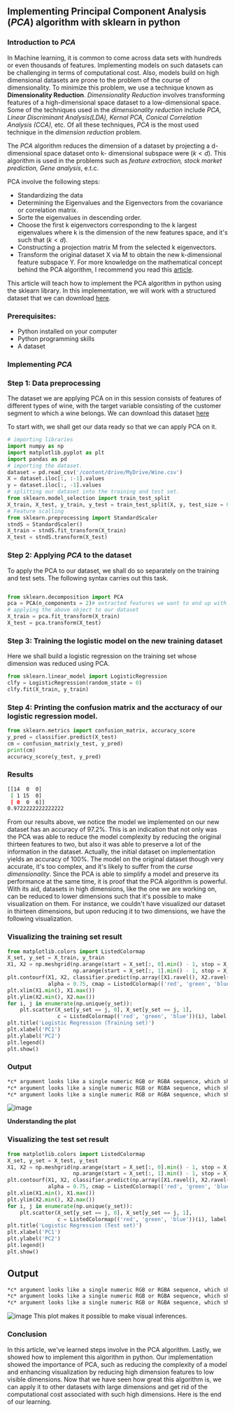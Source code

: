 ##  Implementing Principal Component Analysis (*PCA*) algorithm with sklearn in python
### Introduction to *PCA*
In Machine learning, it is common to come across data sets with hundreds or even thousands of features. Implementing models on such datasets can be challenging in terms of computational cost. Also, models build on high dimensional datasets are prone to the problem of the course of dimensionality. To minimize this problem, we use a technique known as **Dimensionality Reduction**.
*Dimensionality Reduction* involves transforming features of a high-dimensional space dataset to a low-dimensional space. Some of the techniques used in the *dimensionality reduction* include *PCA, Linear Discriminant Analysis(LDA), Kernal PCA, Conical Correlation Analysis (CCA),* etc. Of all these techniques, *PCA* is the most used technique in the *dimension reduction* problem.

The *PCA* algorithm reduces the dimension of a dataset by projecting a d-dimensional space dataset onto k- dimensional subspace were $(k<d)$. This algorithm is used in the problems such as *feature extraction, stock market prediction, Gene analysis*, e.t.c.

PCA involve the following steps:
- Standardizing the data
- Determining the Eigenvalues and the Eigenvectors from the covariance or correlation matrix.
- Sorte the eigenvalues in descending order.
-  Choose the first k eigenvectors corresponding to the k largest eigenvalues where k is the dimension of the new features space, and it's such that $(k<d)$.
-  Constructing a projection matrix M from the selected k eigenvectors.
-  Transform the original dataset X via M to obtain the new k-dimensional feature subspace Y. 
For more knowledge on the mathematical concept behind the PCA algorithm, I recommend you read this [article](https://www.section.io/engineering-education/image-compression-using-pca/).

This article will teach how to implement the PCA algorithm in python using the sklearn library. In this implementation, we will work with a structured dataset that we can download [here]().

### Prerequisites:
- Python installed on your computer
- Python programming skills
- A dataset
  
### Implementing *PCA*
### Step 1: Data preprocessing
The dataset we are applying PCA on in this session consists of features of different types of wine, with the target variable consisting of the customer segment to which a wine belongs. We can download this dataset [here]()

To start with, we shall get our data ready so that we can apply PCA on it.
```python
# importing libraries
import numpy as np
import matplotlib.pyplot as plt
import pandas as pd
# importing the dataset.
dataset = pd.read_csv('/content/drive/MyDrive/Wine.csv')
X = dataset.iloc[:, :-1].values
y = dataset.iloc[:, -1].values
# splitting our dataset into the training and test set.
from sklearn.model_selection import train_test_split
X_train, X_test, y_train, y_test = train_test_split(X, y, test_size = 0.2, random_state = 0)
# Feature scalling
from sklearn.preprocessing import StandardScaler
stndS = StandardScaler()
X_train = stndS.fit_transform(X_train)
X_test = stndS.transform(X_test)

```
### Step 2: Applying *PCA* to the dataset
To apply the PCA to our dataset, we shall do so separately on the training and test sets. The following syntax carries out this task.

```python

from sklearn.decomposition import PCA
pca = PCA(n_components = 2)# extracted features we want to end up with in our new dataset(2).
# applying the above object to our dataset
X_train = pca.fit_transform(X_train)
X_test = pca.transform(X_test)

```
### Step 3: Training the logistic model on the new training dataset
Here we shall build a logistic regression on the training set whose dimension was reduced using PCA.

```python
from sklearn.linear_model import LogisticRegression
clfy = LogisticRegression(random_state = 0)
clfy.fit(X_train, y_train)

```
### Step 4: Printing the confusion matrix and the accturacy of our logistic regression model.
```python
from sklearn.metrics import confusion_matrix, accuracy_score
y_pred = classifier.predict(X_test)
cm = confusion_matrix(y_test, y_pred)
print(cm)
accuracy_score(y_test, y_pred)

```
### Results
```bash
[[14  0  0]
 [ 1 15  0]
 [ 0  0  6]]
0.9722222222222222

```
From our results above, we notice the model we implemented on our new dataset has an accuracy of 97.2%. This is an indication that not only was the PCA was able to reduce the model complexity by reducing the original thirteen features to two, but also it was able to preserve a lot of the information in the dataset. Actually, the initial dataset on implementation yields an accuracy of 100%. The model on the original dataset though very accurate, it's too complex, and it's likely to suffer from the *curse dimensionality*. Since the PCA is able to simplify a model and preserve its performance at the same time, it is proof that the PCA algorithm is powerful. With its aid, datasets in high dimensions, like the one we are working on, can be reduced to lower dimensions such that it's possible to make visualization on them. For instance, we couldn't have visualized our dataset in thirteen dimensions, but upon reducing it to two dimensions, we have the following visualization.
### Visualizing the training set result
```python
from matplotlib.colors import ListedColormap
X_set, y_set = X_train, y_train
X1, X2 = np.meshgrid(np.arange(start = X_set[:, 0].min() - 1, stop = X_set[:, 0].max() + 1, step = 0.01),
                     np.arange(start = X_set[:, 1].min() - 1, stop = X_set[:, 1].max() + 1, step = 0.01))
plt.contourf(X1, X2, classifier.predict(np.array([X1.ravel(), X2.ravel()]).T).reshape(X1.shape),
             alpha = 0.75, cmap = ListedColormap(('red', 'green', 'blue')))
plt.xlim(X1.min(), X1.max())
plt.ylim(X2.min(), X2.max())
for i, j in enumerate(np.unique(y_set)):
    plt.scatter(X_set[y_set == j, 0], X_set[y_set == j, 1],
                c = ListedColormap(('red', 'green', 'blue'))(i), label = j)
plt.title('Logistic Regression (Training set)')
plt.xlabel('PC1')
plt.ylabel('PC2')
plt.legend()
plt.show()

```
### Output

```bash
*c* argument looks like a single numeric RGB or RGBA sequence, which should be avoided as value-mapping will have precedence in case its length matches with *x* & *y*.  Please use the *color* keyword-argument or provide a 2-D array with a single row if you intend to specify the same RGB or RGBA value for all points.
*c* argument looks like a single numeric RGB or RGBA sequence, which should be avoided as value-mapping will have precedence in case its length matches with *x* & *y*.  Please use the *color* keyword-argument or provide a 2-D array with a single row if you intend to specify the same RGB or RGBA value for all points.
*c* argument looks like a single numeric RGB or RGBA sequence, which should be avoided as value-mapping will have precedence in case its length matches with *x* & *y*.  Please use the *color* keyword-argument or provide a 2-D array with a single row if you intend to specify the same RGB or RGBA value for all points.
```
![image](/engineering-education/logistic-regression-in-python/image.png)

**Understanding the plot**

### Visualizing the test set result
```python
from matplotlib.colors import ListedColormap
X_set, y_set = X_test, y_test
X1, X2 = np.meshgrid(np.arange(start = X_set[:, 0].min() - 1, stop = X_set[:, 0].max() + 1, step = 0.01),
                     np.arange(start = X_set[:, 1].min() - 1, stop = X_set[:, 1].max() + 1, step = 0.01))
plt.contourf(X1, X2, classifier.predict(np.array([X1.ravel(), X2.ravel()]).T).reshape(X1.shape),
             alpha = 0.75, cmap = ListedColormap(('red', 'green', 'blue')))
plt.xlim(X1.min(), X1.max())
plt.ylim(X2.min(), X2.max())
for i, j in enumerate(np.unique(y_set)):
    plt.scatter(X_set[y_set == j, 0], X_set[y_set == j, 1],
                c = ListedColormap(('red', 'green', 'blue'))(i), label = j)
plt.title('Logistic Regression (Test set)')
plt.xlabel('PC1')
plt.ylabel('PC2')
plt.legend()
plt.show()

```
## Output

```bash
*c* argument looks like a single numeric RGB or RGBA sequence, which should be avoided as value-mapping will have precedence in case its length matches with *x* & *y*.  Please use the *color* keyword-argument or provide a 2-D array with a single row if you intend to specify the same RGB or RGBA value for all points.
*c* argument looks like a single numeric RGB or RGBA sequence, which should be avoided as value-mapping will have precedence in case its length matches with *x* & *y*.  Please use the *color* keyword-argument or provide a 2-D array with a single row if you intend to specify the same RGB or RGBA value for all points.
*c* argument looks like a single numeric RGB or RGBA sequence, which should be avoided as value-mapping will have precedence in case its length matches with *x* & *y*.  Please use the *color* keyword-argument or provide a 2-D array with a single row if you intend to specify the same RGB or RGBA value for all points.


```
![image](/engineering-education/logistic-regression-in-python/logistic_test_set.png)
This plot makes it possible to make visual inferences.

### Conclusion
In this article, we've learned steps involve in the PCA algorithm. Lastly, we showed how to implement this algorithm in python. Our implementation showed the importance of PCA, such as reducing the complexity of a model and enhancing visualization by reducing high dimension features to low visible dimensions. Now that we have seen how great this algorithm is, we can apply it to other datasets with large dimensions and get rid of the computational cost associated with such high dimensions. Here is the end of our learning.
